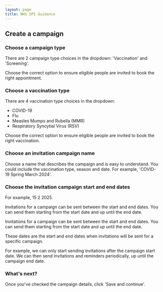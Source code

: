 ```yaml
---
layout: page
title: NHS SPI Guidance
---
```


## Create a campaign

### Choose a campaign type

There are 2 campaign type choices in the dropdown: 'Vaccination' and 'Screening'.

Choose the correct option to ensure eligible people are invited to book the right appointment.

### Choose a vaccination type

There are 4 vaccination type choices in the dropdown:

-   COVID-19
-   Flu
-   Measles Mumps and Rubella (MMR)
-   Respiratory Syncytial Virus (RSV)

Choose the correct option to ensure eligible people are invited to book the right vaccination.

### Choose an invitation campaign name

Choose a name that describes the campaign and is easy to understand. You could include the vaccination type, season and date. For example, 'COVID-19 Spring March 2024'.

### Choose the invitation campaign start and end dates

For example, 15 2 2025.

Invitations for a campaign can be sent between the start and end dates. You can send them starting from the start date and up until the end date.

Invitations for a campaign can be sent between the start and end dates. You can send them starting from the start date and up until the end date.

These dates are the start and end dates when invitations will be sent for a specific campaign.

For example, we can only start sending invitations after the campaign start date. We can then send invitations and reminders periodically, up until the campaign end date.

### What's next?

Once you've checked the campaign details, click 'Save and continue'.